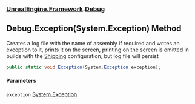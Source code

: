 ### [UnrealEngine.Framework](./UnrealEngine-Framework.md 'UnrealEngine.Framework').[Debug](./Debug.md 'UnrealEngine.Framework.Debug')
## Debug.Exception(System.Exception) Method
Creates a log file with the name of assembly if required and writes an exception to it, prints it on the screen, printing on the screen is omitted in builds with the <a href="https://docs.unrealengine.com/en-US/Programming/Development/BuildConfigurations/index.html#buildconfigurationdescriptions">Shipping</a> configuration, but log file will persist  
```csharp
public static void Exception(System.Exception exception);
```
#### Parameters
<a name='UnrealEngine-Framework-Debug-Exception(System-Exception)-exception'></a>
`exception` [System.Exception](https://docs.microsoft.com/en-us/dotnet/api/System.Exception 'System.Exception')  
  
